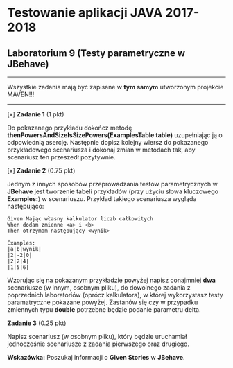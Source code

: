 # Testowanie aplikacji JAVA 2017-2018
## Laboratorium 9 (Testy parametryczne w JBehave)

-------------------------------------------

Wszystkie zadania mają być zapisane w **tym samym** utworzonym projekcie MAVEN!!!

-------------------------------------------

[x] **Zadanie 1** (1 pkt)

Do pokazanego przykładu dokończ metodę **thenPowersAndSizeIsSizePowers(ExamplesTable table)** uzupełniając ją o odpowiednią asercję. Następnie dopisz kolejny wiersz do pokazanego przykładowego scenariusza i dokonaj zmian w metodach tak, aby scenariusz ten przeszedł pozytywnie. 

[x] **Zadanie 2** (0.75 pkt) 

Jednym z innych sposobów przeprowadzania testów parametrycznych w **JBehave** jest tworzenie tabeli przykładów (przy użyciu słowa kluczowego **Examples:**) w scenariuszu. Przykład takiego scenariusza wygląda następująco: 

```
Given Mając własny kalkulator liczb całkowitych
When dodam zmienne <a> i <b>
Then otrzymam następujący <wynik> 

Examples: 
|a|b|wynik|
|2|-2|0|
|2|2|4|
|1|5|6|
```

Wzorując się na pokazanym przykładzie powyżej napisz conajmniej **dwa** scenariusze (w innym, osobnym pliku), do dowolnego zadania z poprzednich laboratoriów (oprócz kalkulatora), w której wykorzystasz testy paramatryczne pokazane powyżej. Zastanów się czy w przypadku zmiennych typu **double** potrzebne będzie podanie parametru delta.

**Zadanie 3** (0.25 pkt) 

Napisz scenariusz (w osobnym pliku), który będzie uruchamiał jednocześnie scenariusze z zadania pierwszego oraz drugiego. 

**Wskazówka:** Poszukaj informacji o **Given Stories** w  **JBehave**.
